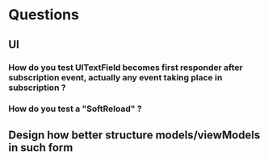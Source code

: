 #  Questions

## UI
### How do you test UITextField becomes first responder after subscription event, actually any event taking place in subscription ?
### How do you test a "SoftReload" ?

## Design how better structure models/viewModels in such form


